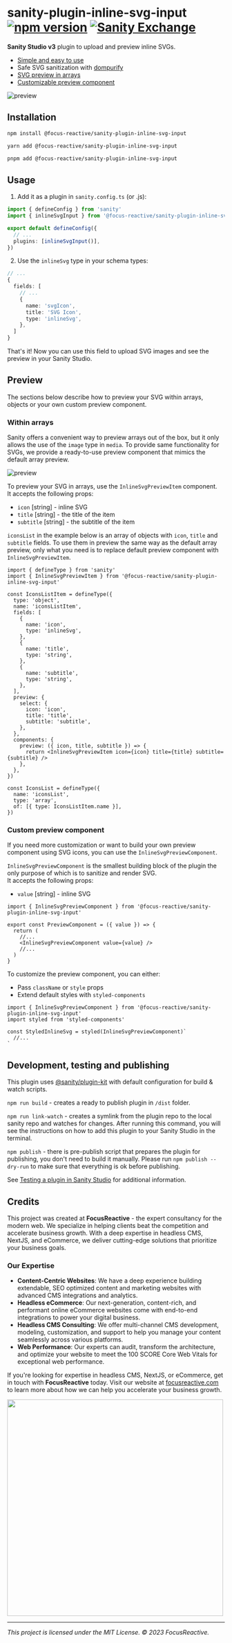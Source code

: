 # sanity-plugin-inline-svg-input [![npm version](https://badge.fury.io/js/@focus-reactive%2Fsanity-plugin-inline-svg-input.svg)](https://badge.fury.io/js/@focus-reactive%2Fsanity-plugin-inline-svg-input) [![Sanity Exchange](https://img.shields.io/badge/sanity-exchange-green)](https://www.sanity.io/plugins/sanity-plugin-inline-svg-input)

**Sanity Studio v3** plugin to upload and preview inline SVGs.

- [Simple and easy to use](#usage)
- Safe SVG sanitization with [dompurify](https://github.com/cure53/DOMPurify)
- [SVG preview in arrays](#within-arrays)
- [Customizable preview component](#custom-preview-component)

![preview](https://raw.githubusercontent.com/focusreactive/sanity-plugin-inline-svg-input/main/docs/preview.gif)

## Installation

```sh
npm install @focus-reactive/sanity-plugin-inline-svg-input
```

```sh
yarn add @focus-reactive/sanity-plugin-inline-svg-input
```

```sh
pnpm add @focus-reactive/sanity-plugin-inline-svg-input
```

## Usage

1. Add it as a plugin in `sanity.config.ts` (or .js):

```ts
import { defineConfig } from 'sanity'
import { inlineSvgInput } from '@focus-reactive/sanity-plugin-inline-svg-input'

export default defineConfig({
  // ...
  plugins: [inlineSvgInput()],
})
```

2. Use the `inlineSvg` type in your schema types:

```ts
// ...
{
  fields: [
    // ...
    {
      name: 'svgIcon',
      title: 'SVG Icon',
      type: 'inlineSvg',
    },
  ]
}
```

That's it! Now you can use this field to upload SVG images and see the preview in your Sanity Studio.

## Preview

The sections below describe how to preview your SVG within arrays, objects or your own custom preview component.

### Within arrays

Sanity offers a convenient way to preview arrays out of the box, but it only allows the use of the `image` type in `media`.
To provide same functionality for SVGs, we provide a ready-to-use preview component that mimics the default array preview.

![preview](https://raw.githubusercontent.com/focusreactive/sanity-plugin-inline-svg-input/main/docs/preview-list.jpg)

To preview your SVG in arrays, use the `InlineSvgPreviewItem` component.\
It accepts the following props:

- `icon` [string] - inline SVG
- `title` [string] - the title of the item
- `subtitle` [string] - the subtitle of the item

`iconsList` in the example below is an array of objects with `icon`, `title` and `subtitle` fields.
To use them in preview the same way as the default array preview,
only what you need is to replace default preview component with `InlineSvgPreviewItem`.

```tsx
import { defineType } from 'sanity'
import { InlineSvgPreviewItem } from '@focus-reactive/sanity-plugin-inline-svg-input'

const IconsListItem = defineType({
  type: 'object',
  name: 'iconsListItem',
  fields: [
    {
      name: 'icon',
      type: 'inlineSvg',
    },
    {
      name: 'title',
      type: 'string',
    },
    {
      name: 'subtitle',
      type: 'string',
    },
  ],
  preview: {
    select: {
      icon: 'icon',
      title: 'title',
      subtitle: 'subtitle',
    },
  },
  components: {
    preview: ({ icon, title, subtitle }) => {
      return <InlineSvgPreviewItem icon={icon} title={title} subtitle={subtitle} />
    },
  },
})

const IconsList = defineType({
  name: 'iconsList',
  type: 'array',
  of: [{ type: IconsListItem.name }],
})
```

### Custom preview component

If you need more customization or want to build your own preview component using SVG icons,
you can use the `InlineSvgPreviewComponent`.

`InlineSvgPreviewComponent` is the smallest building block of the plugin the only purpose of which is to sanitize and render SVG.\
It accepts the following props:

- `value` [string] - inline SVG

```tsx
import { InlineSvgPreviewComponent } from '@focus-reactive/sanity-plugin-inline-svg-input'

export const PreviewComponent = ({ value }) => {
  return (
    //...
    <InlineSvgPreviewComponent value={value} />
    //...
  )
}
```

To customize the preview component, you can either:

- Pass `className` or `style` props
- Extend default styles with `styled-components`

```tsx
import { InlineSvgPreviewComponent } from '@focus-reactive/sanity-plugin-inline-svg-input'
import styled from 'styled-components'

const StyledInlineSvg = styled(InlineSvgPreviewComponent)`
  //...
`
```

## Development, testing and publishing

This plugin uses [@sanity/plugin-kit](https://github.com/sanity-io/plugin-kit)
with default configuration for build & watch scripts.

`npm run build` - creates a ready to publish plugin in `/dist` folder.

`npm run link-watch` - creates a symlink from the plugin repo to the local sanity repo and watches for changes.
After running this command, you will see the instructions on how to add this plugin to your Sanity Studio in the terminal.

`npm publish` - there is pre-publish script that prepares the plugin for publishing, you don't need to build it manually.
Please run `npm publish --dry-run` to make sure that everything is ok before publishing.

See [Testing a plugin in Sanity Studio](https://github.com/sanity-io/plugin-kit#testing-a-plugin-in-sanity-studio)
for additional information.

## Credits

This project was created at **FocusReactive** - the expert consultancy for the modern web. We specialize in helping clients beat the competition and accelerate business growth. With a deep expertise in headless CMS, NextJS, and eCommerce, we deliver cutting-edge solutions that prioritize your business goals.

### Our Expertise

- **Content-Centric Websites**: We have a deep experience building extendable, SEO optimized content and marketing websites with advanced CMS integrations and analytics.
- **Headless eCommerce**: Our next-generation, content-rich, and performant online eCommerce websites come with end-to-end integrations to power your digital business.
- **Headless CMS Consulting**: We offer multi-channel CMS development, modeling, customization, and support to help you manage your content seamlessly across various platforms.
- **Web Performance**: Our experts can audit, transform the architecture, and optimize your website to meet the 100 SCORE Core Web Vitals for exceptional web performance.

If you're looking for expertise in headless CMS, NextJS, or eCommerce, get in touch with **FocusReactive** today. Visit our website at [focusreactive.com](https://focusreactive.com/) to learn more about how we can help you accelerate your business growth.

<image src="https://github.com/focusreactive/MVP-NextJS13-New-Features/assets/14885189/7c67e385-3f79-43e3-ba27-bada1ebddf03" width="500px"/>

---

_This project is licensed under the MIT License. © 2023 FocusReactive._
